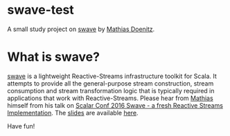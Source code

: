 # swave-test
A small study project on [swave][swave] by [Mathias Doenitz][doenitz].

# What is swave?
[swave][swave] is a lightweight Reactive-Streams infrastructure toolkit for Scala. It attempts to provide all the general-purpose stream construction, stream consumption and stream transformation logic that is typically required in applications that work with Reactive-Streams. Please hear from [Mathias][doenitz] himself from his talk on [Scalar Conf 2016 Swave - a fresh Reactive Streams Implementation][scalar-2016-swave]. The [slides][slides] are available [here][slides].

Have fun!

[swave]: https://github.com/sirthias/swave
[doenitz]: https://github.com/sirthias
[scalar-2016-swave]: https://www.youtube.com/watch?v=0jq0-Ph2gpM
[slides]: http://swave.io/scalar/
